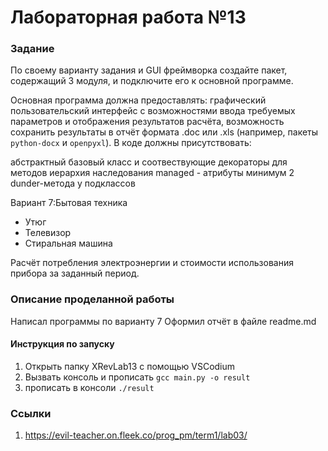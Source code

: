 # Лабораторная работа №13
### Задание
По своему варианту задания и GUI фреймворка создайте пакет, содержащий 3 модуля, и подключите его к основной программе. 

Основная программа должна предоставлять:
графический пользовательский интерфейс с возможностями ввода требуемых параметров и отображения результатов расчёта, возможность сохранить результаты в отчёт формата .doc или .xls (например, пакеты `python-docx` и `openpyxl`).
В коде должны присутствовать:

абстрактный базовый класс и соотвествующие декораторы для методов
иерархия наследования
managed - атрибуты
минимум 2 dunder-метода у подклассов

Вариант 7:Бытовая техника

* Утюг
* Телевизор
* Стиральная машина 

Расчёт потребления электроэнергии и стоимости использования прибора за заданный период.


### Описание проделанной работы
Написал программы по варианту 7
Оформил отчёт в файле readme.md

#### Инструкция по запуску
1. Открыть папку XRevLab13 с помощью VSCodium
2. Вызвать консоль и прописать `gcc main.py -o result` 
3. прописать в консоли `./result` 

### Ссылки
1. https://evil-teacher.on.fleek.co/prog_pm/term1/lab03/
